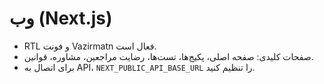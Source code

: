 # وب (Next.js)

- RTL و فونت Vazirmatn فعال است.
- صفحات کلیدی: صفحه اصلی، پکیج‌ها، تست‌ها، رضایت مراجعین، مشاوره، قوانین.
- برای اتصال به API، `NEXT_PUBLIC_API_BASE_URL` را تنظیم کنید.
